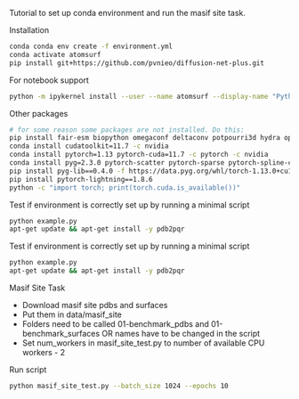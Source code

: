 Tutorial to set up conda environment and run the masif site task.

Installation

```bash
conda conda env create -f environment.yml
conda activate atomsurf
pip install git+https://github.com/pvnieo/diffusion-net-plus.git
```
For notebook support
```bash
python -m ipykernel install --user --name atomsurf --display-name "Python (atomsurf)"
```
Other packages
```bash
# for some reason some packages are not installed. Do this:
pip install fair-esm biopython omegaconf deltaconv potpourri3d hydra open3d
conda install cudatoolkit=11.7 -c nvidia
conda install pytorch=1.13 pytorch-cuda=11.7 -c pytorch -c nvidia
conda install pyg=2.3.0 pytorch-scatter pytorch-sparse pytorch-spline-conv pytorch-cluster -c pyg
pip install pyg-lib==0.4.0 -f https://data.pyg.org/whl/torch-1.13.0+cu117.html
pip install pytorch-lightning==1.8.6
python -c "import torch; print(torch.cuda.is_available())"
```
Test if environment is correctly set up by running a minimal script
```bash
python example.py
apt-get update && apt-get install -y pdb2pqr
```
Test if environment is correctly set up by running a minimal script
```bash
python example.py
apt-get update && apt-get install -y pdb2pqr
```

Masif Site Task

- Download masif site pdbs and surfaces
- Put them in data/masif_site
- Folders need to be called 01-benchmark_pdbs and 01-benchmark_surfaces OR names have to be changed in the script
- Set num_workers in masif_site_test.py to number of available CPU workers - 2

Run script
```bash
python masif_site_test.py --batch_size 1024 --epochs 10
```